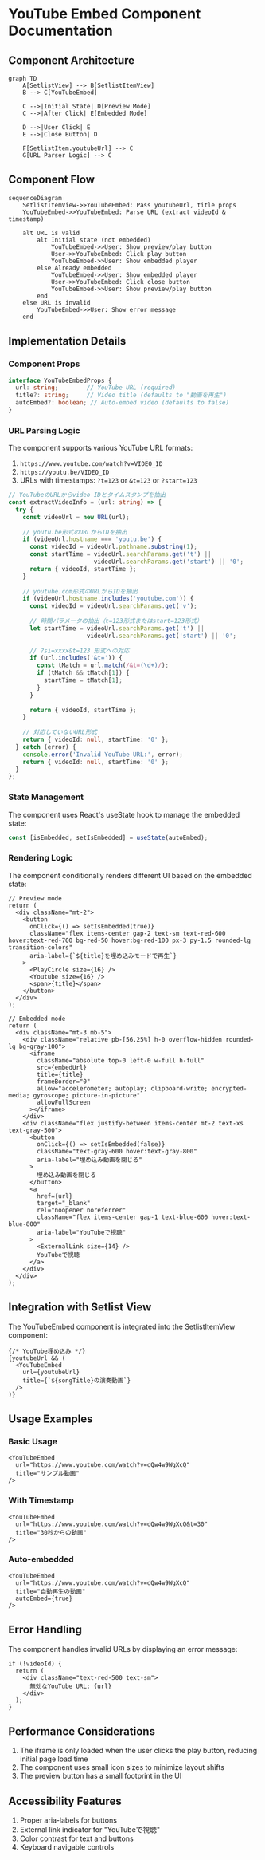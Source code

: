 # YouTube Embed Component Documentation

## Component Architecture

```mermaid
graph TD
    A[SetlistView] --> B[SetlistItemView]
    B --> C[YouTubeEmbed]
    
    C -->|Initial State| D[Preview Mode]
    C -->|After Click| E[Embedded Mode]
    
    D -->|User Click| E
    E -->|Close Button| D
    
    F[SetlistItem.youtubeUrl] --> C
    G[URL Parser Logic] --> C
```

## Component Flow

```mermaid
sequenceDiagram
    SetlistItemView->>YouTubeEmbed: Pass youtubeUrl, title props
    YouTubeEmbed->>YouTubeEmbed: Parse URL (extract videoId & timestamp)
    
    alt URL is valid
        alt Initial state (not embedded)
            YouTubeEmbed->>User: Show preview/play button
            User->>YouTubeEmbed: Click play button
            YouTubeEmbed->>User: Show embedded player
        else Already embedded
            YouTubeEmbed->>User: Show embedded player
            User->>YouTubeEmbed: Click close button
            YouTubeEmbed->>User: Show preview/play button
        end
    else URL is invalid
        YouTubeEmbed->>User: Show error message
    end
```

## Implementation Details

### Component Props

```typescript
interface YouTubeEmbedProps {
  url: string;        // YouTube URL (required)
  title?: string;     // Video title (defaults to "動画を再生")
  autoEmbed?: boolean; // Auto-embed video (defaults to false)
}
```

### URL Parsing Logic

The component supports various YouTube URL formats:

1. `https://www.youtube.com/watch?v=VIDEO_ID`
2. `https://youtu.be/VIDEO_ID`
3. URLs with timestamps: `?t=123` or `&t=123` or `?start=123`

```typescript
// YouTubeのURLからvideo IDとタイムスタンプを抽出
const extractVideoInfo = (url: string) => {
  try {
    const videoUrl = new URL(url);
    
    // youtu.be形式のURLからIDを抽出
    if (videoUrl.hostname === 'youtu.be') {
      const videoId = videoUrl.pathname.substring(1);
      const startTime = videoUrl.searchParams.get('t') || 
                        videoUrl.searchParams.get('start') || '0';
      return { videoId, startTime };
    }
    
    // youtube.com形式のURLからIDを抽出
    if (videoUrl.hostname.includes('youtube.com')) {
      const videoId = videoUrl.searchParams.get('v');
      
      // 時間パラメータの抽出（t=123形式またはstart=123形式）
      let startTime = videoUrl.searchParams.get('t') || 
                      videoUrl.searchParams.get('start') || '0';
                      
      // ?si=xxxx&t=123 形式への対応
      if (url.includes('&t=')) {
        const tMatch = url.match(/&t=(\d+)/);
        if (tMatch && tMatch[1]) {
          startTime = tMatch[1];
        }
      }
      
      return { videoId, startTime };
    }
    
    // 対応していないURL形式
    return { videoId: null, startTime: '0' };
  } catch (error) {
    console.error('Invalid YouTube URL:', error);
    return { videoId: null, startTime: '0' };
  }
};
```

### State Management

The component uses React's useState hook to manage the embedded state:

```typescript
const [isEmbedded, setIsEmbedded] = useState(autoEmbed);
```

### Rendering Logic

The component conditionally renders different UI based on the embedded state:

```tsx
// Preview mode
return (
  <div className="mt-2">
    <button
      onClick={() => setIsEmbedded(true)}
      className="flex items-center gap-2 text-sm text-red-600 hover:text-red-700 bg-red-50 hover:bg-red-100 px-3 py-1.5 rounded-lg transition-colors"
      aria-label={`${title}を埋め込みモードで再生`}
    >
      <PlayCircle size={16} />
      <Youtube size={16} />
      <span>{title}</span>
    </button>
  </div>
);

// Embedded mode
return (
  <div className="mt-3 mb-5">
    <div className="relative pb-[56.25%] h-0 overflow-hidden rounded-lg bg-gray-100">
      <iframe
        className="absolute top-0 left-0 w-full h-full"
        src={embedUrl}
        title={title}
        frameBorder="0"
        allow="accelerometer; autoplay; clipboard-write; encrypted-media; gyroscope; picture-in-picture"
        allowFullScreen
      ></iframe>
    </div>
    <div className="flex justify-between items-center mt-2 text-xs text-gray-500">
      <button
        onClick={() => setIsEmbedded(false)}
        className="text-gray-600 hover:text-gray-800"
        aria-label="埋め込み動画を閉じる"
      >
        埋め込み動画を閉じる
      </button>
      <a
        href={url}
        target="_blank"
        rel="noopener noreferrer"
        className="flex items-center gap-1 text-blue-600 hover:text-blue-800"
        aria-label="YouTubeで視聴"
      >
        <ExternalLink size={14} />
        YouTubeで視聴
      </a>
    </div>
  </div>
);
```

## Integration with Setlist View

The YouTubeEmbed component is integrated into the SetlistItemView component:

```tsx
{/* YouTube埋め込み */}
{youtubeUrl && (
  <YouTubeEmbed 
    url={youtubeUrl} 
    title={`${songTitle}の演奏動画`} 
  />
)}
```

## Usage Examples

### Basic Usage

```tsx
<YouTubeEmbed
  url="https://www.youtube.com/watch?v=dQw4w9WgXcQ"
  title="サンプル動画"
/>
```

### With Timestamp

```tsx
<YouTubeEmbed
  url="https://www.youtube.com/watch?v=dQw4w9WgXcQ&t=30"
  title="30秒からの動画"
/>
```

### Auto-embedded

```tsx
<YouTubeEmbed
  url="https://www.youtube.com/watch?v=dQw4w9WgXcQ"
  title="自動再生の動画"
  autoEmbed={true}
/>
```

## Error Handling

The component handles invalid URLs by displaying an error message:

```tsx
if (!videoId) {
  return (
    <div className="text-red-500 text-sm">
      無効なYouTube URL: {url}
    </div>
  );
}
```

## Performance Considerations

1. The iframe is only loaded when the user clicks the play button, reducing initial page load time
2. The component uses small icon sizes to minimize layout shifts
3. The preview button has a small footprint in the UI

## Accessibility Features

1. Proper aria-labels for buttons
2. External link indicator for "YouTubeで視聴"
3. Color contrast for text and buttons
4. Keyboard navigable controls